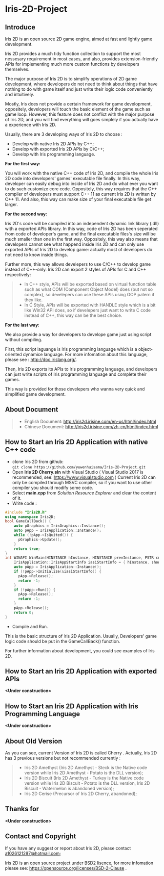 # Iris-2D-Project

## Introduce

Iris 2D is an open source 2D game engine, aimed at fast and lightly game development.

Iris 2D provides a much tidy function collection to support the most nessesary requirement in most cases, and also, provides extension-friendly APIs for implementing much more custom functions by developers themselves.

The major purpose of Iris 2D is to simplify operations of 2D game development, where developers do not need to think about things that have nothing to do with game itself and just write their logic code conveniently and intuitively.

Mostly, Iris does not provide a certain framework for game development, oppositely, developers will touch the basic element of the game such as game loop. However, this feature does not conflict with the major purpose of Iris 2D, and you will find everything will goes simplely if you actually have a experience with Iris 2D.

Usually, there are 3 developing ways of Iris 2D to choose :

- Develop with native Iris 2D APIs by C++;
- Develop with exported Iris 2D APIs by C/C++;
- Develop with Iris programming language.

**For the first way:**

You will work with the native C++ code of Iris 2D, and compile the whole Iris 2D code into developers' games' executable file finally. In this way, developer can easily debug into inside of Iris 2D and do what ever you want to do such customize core code. Oppositely, this way requires that the C++ compiler of developers must support C++ 11 as current Iris 2D is written by C++ 11. And also, this way can make size of your final executable file get larger.

**For the second way:**

Iris 2D's code will be compiled into an independent dynamic link library (.dll) with a exported APIs library. In this way, code of Iris 2D has been seperated from code of developer's game, and the final executable files's size will be much smaller than one in the first way. Oppositely, this way also means that developers cannot see what happend inside Iris 2D and can only use exported APIs of Iris 2D to develop game: actually most of developers do not need to know inside things.

Further more, this way allows develepers to use C/C++ to develop game instead of C++-only. Iris 2D can export 2 styles of APIs for C and C++ respectively:

>- In C++ style, APIs will be exported based on virtual function table such as what COM (Component Object Model) does (but not so complex), so develepers can use these APIs using OOP patern if they like.
>- In C Style, APIs will be exported with HANDLE style which is a bit like Win32 API does, so if develepers just want to write C code instead of C++, this way can be the best choice.

**For the last way:**

We also provide a way for developers to develope game just using script without compiling. 

First, this script laguange is Iris programming language which is a object-oriented dynamice language. For more infomation about this language, please see : http://doc.irislang.org/.

Then, Iris 2D exports its APIs to Iris programming language, and developers can just write scripts of Iris programming language and complete their games.

This way is provided for those develepers who wanna very quick and simplified game development.

## About Document

>- English Document: http://iris2d.irisine.com/en-us/html/index.html
>- Chinese Document: http://iris2d.irisine.com/zh-cn/html/index.html

## How to Start an Iris 2D Application with native C++ code

- clone Iris 2D from github:  
  ```git clone https://github.com/yuwenhuisama/Iris-2D-Project.git```
- Open **Iris 2D Cherry.sln** with Visual Studio ( Visual Studio 2017 is recommended, see: https://www.visualstudio.com ) 
  Current Iris 2D can only be compiled through MSVC compiler, so if you want to use other compiler you should modify some code.
- Select **main.cpp** from *Solution Resource Explorer* and clear the content of it.
- Write code :
```c++
#include "Iris2D.h"
using namespace Iris2D;
bool GameCallBack() {
    auto pGraphics = IrisGraphics::Instance();
    auto pApp = IrisApplication::Instance();
    while (!pApp->IsQuited()) {
      pGraphics->Update();
    }
    return true;
}
int WINAPI WinMain(HINSTANCE hInstance, HINSTANCE prevInstance, PSTR cmdLine, int showCmd) {
    IrisApplication::IrisAppStartInfo iasiStartInfo = { hInstance, showCmd, 60, 60, 1600, 900, GameCallBack, L"My Iris App" };
    auto pApp = IrisApplication::Instance(); 
    if (!pApp->Initialize(&iasiStartInfo)) {
      pApp->Release();
      return -1;
    }
    if (!pApp->Run()) {
      pApp->Release();
      return -1;
    }
    pApp->Release();
    return 0;
}
```
- Compile and Run.

This is the basic structure of Iris 2D Application. Usually, Developers' game logic code should be put in the GameCallBack() function.

For further information about development, you could see examples of Iris 2D.

## How to Start an Iris 2D Application with exported APIs

**\<Under construction\>**

## How to Start an Iris 2D Application with Iris Programming Language

**\<Under construction\>**

## About Old Version

As you can see, current Version of Iris 2D is called Cherry . Actually, Iris 2D has 3 previous versions but not recommended currently :

>- Iris 2D Amethyst (Iris 2D Amethyst - Steck is the Native code version while Iris 2D Amethyst - Potato is the DLL version);
>- Iris 2D Biscuit (Iris 2D Amethyst - Turkey is the Native code version while Iris 2D Biscuit - Potato is the DLL version, Iris 2D Biscuit - Watermelon is abandoned version);
>- Iris 2D Cerise (Precursor of Iris 2D Cherry, abandoned);

## Thanks for

**\<Under construction\>**
## Contact and Copyright

If you have any suggest or report about Iris 2D, please contact a1026121287@hotmail.com;

Iris 2D is an open source project under BSD2 lisence, for more infomation please see: https://opensource.org/licenses/BSD-2-Clause .
